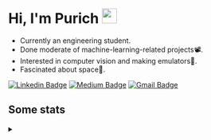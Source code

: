 <h1 align="left">Hi, I'm Purich
<img src="https://media.giphy.com/media/hvRJCLFzcasrR4ia7z/giphy.gif" width="30px"/></h1>

* Currently an engineering student.
* Done moderate of machine-learning-related projects:film_projector:.
* Interested in computer vision and making emulators:space_invader:.
* Fascinated about space:milky_way:.

[![Linkedin Badge](https://img.shields.io/badge/-Purich-blue?style=flat-square&logo=Linkedin&logoColor=white&link=https://www.linkedin.com/in/purich-siritip-16b3b3255/)](https://www.linkedin.com/in/purich-siritip-16b3b3255) [![Medium Badge](https://img.shields.io/badge/-@purich-gray?style=flat-square&labelColor=000000&logo=Medium&link=https://medium.com/@phuritsiritip)](https://medium.com/@phuritsiritip)
[![Gmail Badge](https://img.shields.io/badge/-mark.phurit@gmail.com-c14438?style=flat-square&logo=Gmail&logoColor=white&link=mailto:mark.phurit@gmail.com)](mailto:mark.phurit@gmail.com)

## Some stats

<details>
  <summary></summary>
  
  <!--START_SECTION:waka-->
**I'm a Night 🦉** 

```text
🌞 Morning                96 commits          ███████░░░░░░░░░░░░░░░░░░   29.45 % 
🌆 Daytime                65 commits          █████░░░░░░░░░░░░░░░░░░░░   19.94 % 
🌃 Evening                141 commits         ███████████░░░░░░░░░░░░░░   43.25 % 
🌙 Night                  24 commits          ██░░░░░░░░░░░░░░░░░░░░░░░   07.36 % 
```


📊 **This Week I Spent My Time On** 

```text
💬 Programming Languages: 
Python                   38 mins             ███████████████░░░░░░░░░░   59.08 % 
Markdown                 21 mins             ████████░░░░░░░░░░░░░░░░░   32.99 % 
HTML                     4 mins              ██░░░░░░░░░░░░░░░░░░░░░░░   06.49 % 
Other                    0 secs              ░░░░░░░░░░░░░░░░░░░░░░░░░   01.14 % 
JavaScript               0 secs              ░░░░░░░░░░░░░░░░░░░░░░░░░   00.20 % 

🐱‍💻 Projects: 
Computer Programming     38 mins             ███████████████░░░░░░░░░░   59.08 % 
m5-docs                  26 mins             ██████████░░░░░░░░░░░░░░░   39.72 % 
ComProgLab               0 secs              ░░░░░░░░░░░░░░░░░░░░░░░░░   01.14 % 
Unknown Project          0 secs              ░░░░░░░░░░░░░░░░░░░░░░░░░   00.06 % 
```


<!--END_SECTION:waka-->

  <!--START_SECTION:waka-simple-->

```text
From: 19 January 2023 - To: 01 March 2023

Total Time: 24 hrs 20 mins

Python       20 hrs 44 mins  █████████████████████▒░░░   85.21 %
C++          1 hr 38 mins    █▓░░░░░░░░░░░░░░░░░░░░░░░   06.74 %
YAML         47 mins         ▓░░░░░░░░░░░░░░░░░░░░░░░░   03.27 %
Markdown     32 mins         ▓░░░░░░░░░░░░░░░░░░░░░░░░   02.23 %
Git Config   8 mins          ░░░░░░░░░░░░░░░░░░░░░░░░░   00.58 %
Other        7 mins          ░░░░░░░░░░░░░░░░░░░░░░░░░   00.49 %
```

<!--END_SECTION:waka-simple-->

  <!--![Anurag's GitHub stats](https://github-readme-stats.vercel.app/api?username=vikimark&show_icons=true&theme=gruvbox_light)-->
  
</details>

<!--
**vikimark/vikimark** is a ✨ _special_ ✨ repository because its `README.md` (this file) appears on your GitHub profile.

Here are some ideas to get you started:

- 🔭 I’m currently working on ...
- 🌱 I’m currently learning ...
- 👯 I’m looking to collaborate on ...
- 🤔 I’m looking for help with ...
- 💬 Ask me about ...
- 📫 How to reach me: ...
- 😄 Pronouns: ...
- ⚡ Fun fact: ...
-->

